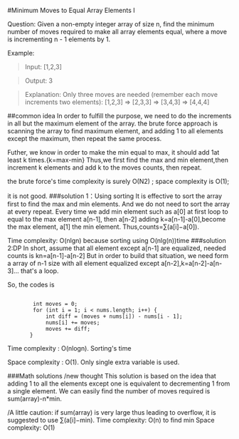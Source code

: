 #Minimum Moves to Equal Array Elements I
>
Question:
Given a non-empty integer array of size n, find the minimum number of moves required to make all array elements equal, where a move is incrementing n - 1 elements by 1.

Example:

>Input: [1,2,3]

>Output: 3

>Explanation:
>Only three moves are needed (remember each move increments two elements):
>[1,2,3]  =>  [2,3,3]  =>  [3,4,3]  =>  [4,4,4]

##common idea
  In order to fulfill the purpose, we need to do the increments in all but the maximum element of the array.
  the brute force approach is scanning the array to find maximum element, and adding 1 to all elements except the maximum, then 
  repeat the same process.
  
  Futher, we know in order to make the min equal to max, it should add 1at least k times.{k=max-min}
  Thus,we first find the max and min element,then increment k elements and add k to the moves counts, then repeat. 
  
  the brute force's time complexity is surely O(N2) ;
                    space complexity is O(1);
                              
  it is not good.
###solution 1：Using sorting
  It is effective to sort the array first to find the max and min elements.
  And we do not need to sort the array at every repeat.
  Every time we add min element such as a[0] at first loop to equal to the max element a[n-1], 
  then a[n-2] adding k=a[n-1]-a[0],become the max element, a[1] the min element. 
  Thus,counts=∑(a[i]−a[0]).
  
  Time complexity: O(nlgn) because sorting using O(nlg(n))time
###solution 2:DP
  In short, assume that all element except a[n-1] are equalized, needed counts is kn=a[n-1]-a[n-2]
  But in order to build that situation, we need form a array of n-1 size with all element equalized except a[n-2],k=a[n-2]-a[n-3]...
  that's a loop.
  
  So, the codes is 
  <pre><code>
        int moves = 0;
        for (int i = 1; i < nums.length; i++) {
            int diff = (moves + nums[i]) - nums[i - 1];
            nums[i] += moves;
            moves += diff;
       }</code></pre> 
      

Time complexity : O(nlogn). Sorting's time 

Space complexity : O(1). Only single extra variable is used.

###Math solutions /new thought 
  This solution is based on the idea that adding 1 to all the elements except one is equivalent to decrementing 1 from a single element.
  We can easily find the number of moves required is sum(array)-n*min.
  
  /A little caution: if sum(array) is very large thus leading to overflow, it is suggested to use ∑(a[i]−min).
  Time complexity: O(n) to find min
  Space complexity: O(1)
